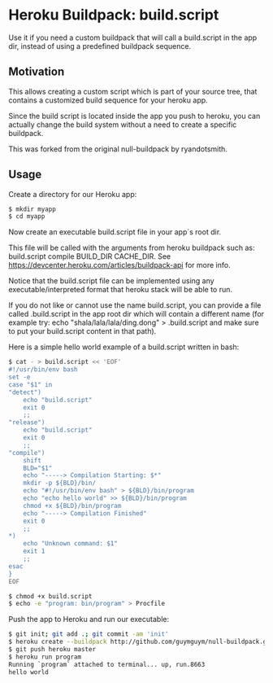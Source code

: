 # Heroku Buildpack: build.script

Use it if you need a custom buildpack that will call a build.script in the app dir, instead of using a predefined buildpack sequence.

## Motivation

This allows creating a custom script which is part of your source tree, that contains a customized build sequence for your heroku app.

Since the build script is located inside the app you push to heroku, you can actually change the build system without a need to create a specific buildpack.

This was forked from the original null-buildpack by ryandotsmith.

## Usage

Create a directory for our Heroku app:

```bash
$ mkdir myapp
$ cd myapp
```

Now create an executable build.script file in your app`s root dir. 

This file will be called with the arguments from heroku buildpack such as: build.script compile BUILD_DIR CACHE_DIR. See https://devcenter.heroku.com/articles/buildpack-api for more info.

Notice that the build.script file can be implemented using any executable/interpreted format that heroku stack will be able to run.

If you do not like or cannot use the name build.script, you can provide a file called .build.script in the app root dir which will contain a different name (for example try: echo "shala/lala/lala/ding.dong" > .build.script and make sure to put your build.script content in that path).

Here is a simple hello world example of a build.script written in bash:

```bash
$ cat - > build.script << 'EOF'
#!/usr/bin/env bash
set -e
case "$1" in
"detect")
    echo "build.script"
    exit 0
    ;;
"release")
    echo "build.script"
    exit 0
    ;;
"compile")
    shift
    BLD="$1"
    echo "-----> Compilation Starting: $*"
    mkdir -p ${BLD}/bin/
    echo "#!/usr/bin/env bash" > ${BLD}/bin/program
    echo "echo hello world" >> ${BLD}/bin/program
    chmod +x ${BLD}/bin/program
    echo "-----> Compilation Finished"
    exit 0
    ;;
*)
    echo "Unknown command: $1"
    exit 1
    ;;
esac
}
EOF

$ chmod +x build.script
$ echo -e "program: bin/program" > Procfile
```

Push the app to Heroku and run our executable:

```bash
$ git init; git add .; git commit -am 'init'
$ heroku create --buildpack http://github.com/guymguym/null-buildpack.git
$ git push heroku master
$ heroku run program
Running `program` attached to terminal... up, run.8663
hello world
```

